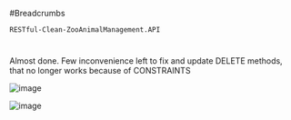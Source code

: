 #Breadcrumbs

    RESTful-Clean-ZooAnimalManagement.API
#

Almost done. Few inconvenience left to fix and update DELETE methods, that no longer works because of CONSTRAINTS

![image](https://github.com/Donciavas/RESTful-Clean-ZooAnimalManagement.API/assets/96888736/e627f4c9-8fa4-4c50-8e30-f683ec3e9049)

![image](https://github.com/Donciavas/RESTful-Clean-ZooAnimalManagement.API/assets/96888736/45018287-96f3-4eca-b1cb-5f10ea2d88e3)
